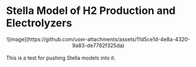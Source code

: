 # Stella Model of H2 Production and Electrolyzers
<center> 
![image](https://github.com/user-attachments/assets/11d5ce1d-4e8a-4320-9a83-de7782f325da) 
</center>
<br>
This is a test for pushing Stella models into it.
